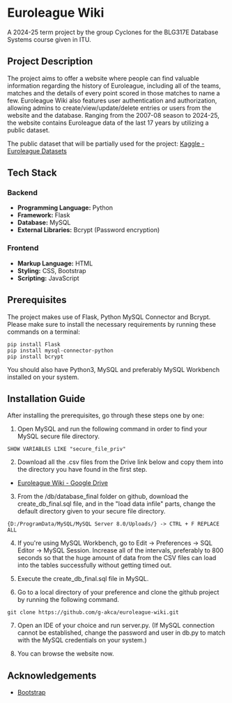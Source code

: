 # Euroleague Wiki
A 2024-25 term project by the group Cyclones for the BLG317E Database Systems course given in ITU.

## Project Description
The project aims to offer a website where people can find valuable information regarding the history of Euroleague, including all of the teams, matches and the details of every point scored in those matches to name a few. Euroleague Wiki also features user authentication and authorization, allowing admins to create/view/update/delete entries or users from the website and the database. Ranging from the 2007-08 season to 2024-25, the website contains Euroleague data of the last 17 years by utilizing a public dataset.

The public dataset that will be partially used for the project: [Kaggle - Euroleague Datasets](https://www.kaggle.com/datasets/babissamothrakis/euroleague-datasets "Kaggle - Euroleague Datasets")

## Tech Stack
### Backend
- **Programming Language:** Python
- **Framework:** Flask
- **Database:** MySQL
- **External Libraries:** Bcrypt (Password encryption)
### Frontend
- **Markup Language:** HTML
- **Styling:** CSS, Bootstrap
- **Scripting:** JavaScript

## Prerequisites
The project makes use of Flask, Python MySQL Connector and Bcrypt. Please make sure to install the necessary requirements by running these commands on a terminal:
```
pip install Flask
pip install mysql-connector-python
pip install bcrypt
```
You should also have Python3, MySQL and preferably MySQL Workbench installed on your system.

## Installation Guide
After installing the prerequisites, go through these steps one by one:
1. Open MySQL and run the following command in order to find your MySQL secure file directory.
```
SHOW VARIABLES LIKE "secure_file_priv"
```
2. Download all the .csv files from the Drive link below and copy them into the directory you have found in the first step.
   
- [Euroleague Wiki - Google Drive](https://drive.google.com/drive/folders/1zTKZ5-p6dJxQMiqAzx1hXLQBIRJp8dwe?usp=drive_link "Euroleague Wiki - Google Drive")

3. From the /db/database_final folder on github, download the create_db_final.sql file, and in the "load data infile" parts, change the default directory given to your secure file directory.
```
{D:/ProgramData/MySQL/MySQL Server 8.0/Uploads/} -> CTRL + F REPLACE ALL
```
4. If you're using MySQL Workbench, go to Edit -> Preferences -> SQL Editor -> MySQL Session. Increase all of the intervals, preferably to 800 seconds so that the huge amount of data from the CSV files can load into the tables successfully without getting timed out.

5. Execute the create_db_final.sql file in MySQL.

6. Go to a local directory of your preference and clone the github project by running the following command.
```
git clone https://github.com/g-akca/euroleague-wiki.git
```
7. Open an IDE of your choice and run server.py. (If MySQL connection cannot be established, change the password and user in db.py to match with the MySQL credentials on your system.)
   
8. You can browse the website now.

## Acknowledgements
- [Bootstrap](https://getbootstrap.com/docs/5.3/getting-started/introduction/ "Bootstrap")
